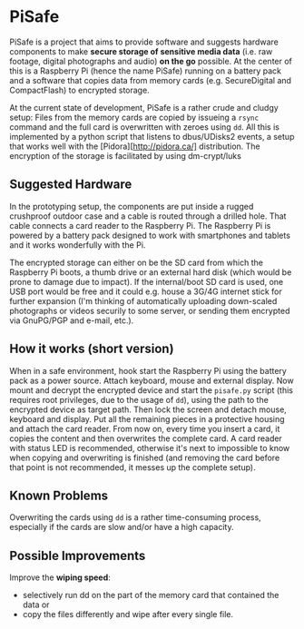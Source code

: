 # PiSafe

PiSafe is a project that aims to provide software and suggests hardware components to make **secure storage of sensitive media data** (i.e. raw footage, digital photographs and audio) **on the go** possible. At the center of this is a Raspberry Pi (hence the name PiSafe) running on a battery pack and a software that copies data from memory cards (e.g. SecureDigital and CompactFlash) to encrypted storage. 

At the current state of development, PiSafe is a rather crude and cludgy setup: Files from the memory cards are copied by issueing a `rsync` command and the full card is overwritten with zeroes using `dd`. All this is implemented by a python script that listens to dbus/UDisks2 events, a setup that works well with the [Pidora][http://pidora.ca/] distribution. The encryption of the storage is facilitated by using dm-crypt/luks

## Suggested Hardware

In the prototyping setup, the components are put inside a rugged crushproof outdoor case and a cable is routed through a drilled hole. That cable connects a card reader to the Raspberry Pi. The Raspberry Pi is powered by a battery pack designed to work with smartphones and tablets and it works wonderfully with the Pi. 

The encrypted storage can either on be the SD card from which the Raspberry Pi boots, a thumb drive or an external hard disk (which would be prone to damage due to impact). If the internal/boot SD card is used, one USB port would be free and it could e.g. house a 3G/4G internet stick for further expansion (I'm thinking of automatically uploading down-scaled photographs or videos securily to some server, or sending them encrypted via GnuPG/PGP and e-mail, etc.). 

## How it works (short version)

When in a safe environment, hook start the Raspberry Pi using the battery pack as a power source. Attach keyboard, mouse and external display. Now mount and decrypt the encrypted device and start the `pisafe.py` script (this requires root privileges, due to the usage of `dd`), using the path to the encrypted device as target path. Then lock the screen and detach mouse, keyboard and display. Put all the remaining pieces in a protective housing and attach the card reader. From now on, every time you insert a card, it copies the content and then overwrites the complete card. A card reader with status LED is recommended, otherwise it's next to impossible to know when copying and overwriting is finished (and removing the card before that point is not recommended, it messes up the complete setup).  

## Known Problems

Overwriting the cards using `dd` is a rather time-consuming process, especially if the cards are slow and/or have a high capacity. 

## Possible Improvements

Improve the **wiping speed**: 

* selectively run dd on the part of the memory card that contained the data or 
* copy the files differently and wipe after every single file. 
